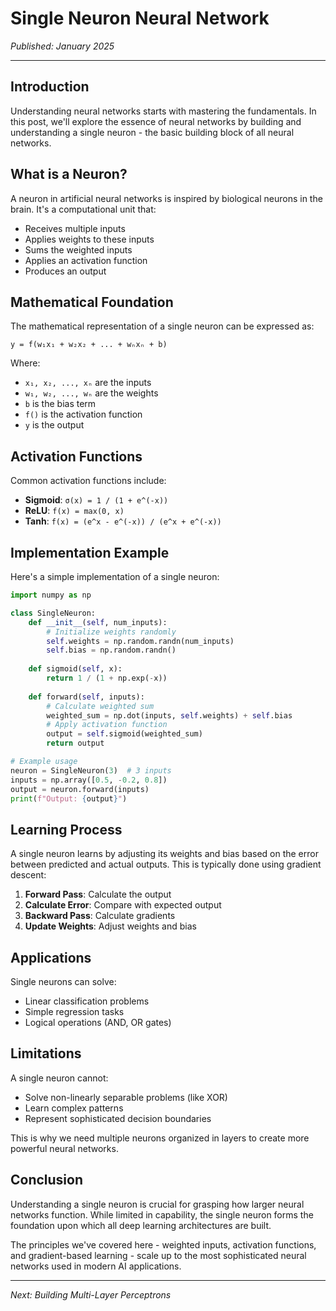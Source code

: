 # Single Neuron Neural Network

*Published: January 2025*

---

## Introduction

Understanding neural networks starts with mastering the fundamentals. In this post, we'll explore the essence of neural networks by building and understanding a single neuron - the basic building block of all neural networks.

## What is a Neuron?

A neuron in artificial neural networks is inspired by biological neurons in the brain. It's a computational unit that:

- Receives multiple inputs
- Applies weights to these inputs  
- Sums the weighted inputs
- Applies an activation function
- Produces an output

## Mathematical Foundation

The mathematical representation of a single neuron can be expressed as:

```
y = f(w₁x₁ + w₂x₂ + ... + wₙxₙ + b)
```

Where:
- `x₁, x₂, ..., xₙ` are the inputs
- `w₁, w₂, ..., wₙ` are the weights
- `b` is the bias term
- `f()` is the activation function
- `y` is the output

## Activation Functions

Common activation functions include:

- **Sigmoid**: `σ(x) = 1 / (1 + e^(-x))`
- **ReLU**: `f(x) = max(0, x)`
- **Tanh**: `f(x) = (e^x - e^(-x)) / (e^x + e^(-x))`

## Implementation Example

Here's a simple implementation of a single neuron:

```python
import numpy as np

class SingleNeuron:
    def __init__(self, num_inputs):
        # Initialize weights randomly
        self.weights = np.random.randn(num_inputs)
        self.bias = np.random.randn()
    
    def sigmoid(self, x):
        return 1 / (1 + np.exp(-x))
    
    def forward(self, inputs):
        # Calculate weighted sum
        weighted_sum = np.dot(inputs, self.weights) + self.bias
        # Apply activation function
        output = self.sigmoid(weighted_sum)
        return output

# Example usage
neuron = SingleNeuron(3)  # 3 inputs
inputs = np.array([0.5, -0.2, 0.8])
output = neuron.forward(inputs)
print(f"Output: {output}")
```

## Learning Process

A single neuron learns by adjusting its weights and bias based on the error between predicted and actual outputs. This is typically done using gradient descent:

1. **Forward Pass**: Calculate the output
2. **Calculate Error**: Compare with expected output
3. **Backward Pass**: Calculate gradients
4. **Update Weights**: Adjust weights and bias

## Applications

Single neurons can solve:
- Linear classification problems
- Simple regression tasks
- Logical operations (AND, OR gates)

## Limitations

A single neuron cannot:
- Solve non-linearly separable problems (like XOR)
- Learn complex patterns
- Represent sophisticated decision boundaries

This is why we need multiple neurons organized in layers to create more powerful neural networks.

## Conclusion

Understanding a single neuron is crucial for grasping how larger neural networks function. While limited in capability, the single neuron forms the foundation upon which all deep learning architectures are built.

The principles we've covered here - weighted inputs, activation functions, and gradient-based learning - scale up to the most sophisticated neural networks used in modern AI applications.

---

*Next: Building Multi-Layer Perceptrons* 